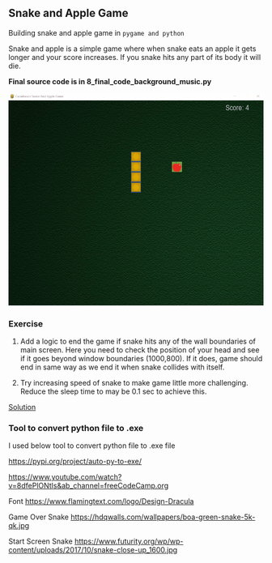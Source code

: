 ## Snake and Apple Game
Building snake and apple game in `pygame and python`

Snake and apple is a simple game where when snake eats an apple it gets longer and your score increases. If you snake hits any part of its body it will die.

**Final source code is in 8_final_code_background_music.py**

![](../OldSolutions/game_preview.gif)

### Exercise

1. Add a logic to end the game if snake hits any of the wall boundaries of main screen. 
Here you need to check the position of your head and see if it goes beyond window boundaries (1000,800). 
If it does, game should end in same way as we end it when snake collides with itself.

2. Try increasing speed of snake to make game little more challenging.  Reduce the sleep time to may be 0.1 sec to achieve this.

[Solution](https://github.com/codebasics/python_projects/blob/main/1_snake_game/exercise_solution.py)

### Tool to convert python file to .exe

I used below tool to convert python file to .exe file

https://pypi.org/project/auto-py-to-exe/

https://www.youtube.com/watch?v=8dfePlONtls&ab_channel=freeCodeCamp.org

Font
https://www.flamingtext.com/logo/Design-Dracula

Game Over Snake
https://hdqwalls.com/wallpapers/boa-green-snake-5k-qk.jpg

Start Screen Snake
https://www.futurity.org/wp/wp-content/uploads/2017/10/snake-close-up_1600.jpg

